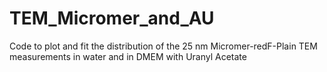 # TEM_Micromer_and_AU
Code to plot and fit the distribution of the 25 nm Micromer-redF-Plain TEM measurements in water and in DMEM with Uranyl Acetate
